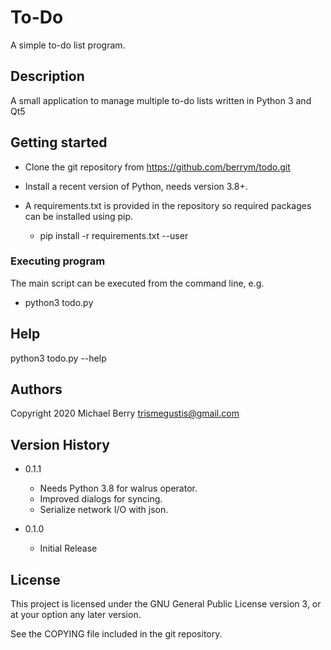 # To-Do

A simple to-do list program.

## Description

A small application to manage multiple to-do lists written in Python 3 and Qt5

## Getting started

* Clone the git repository from https://github.com/berrym/todo.git

* Install a recent version of Python, needs version 3.8+.

* A requirements.txt is provided in the repository so required packages can be installed using pip.
    * pip install -r requirements.txt --user

### Executing program

The main script can be executed from the command line, e.g.

* python3 todo.py

## Help

python3 todo.py --help

## Authors

Copyright 2020
Michael Berry <trismegustis@gmail.com>

## Version History
* 0.1.1
    * Needs Python 3.8 for walrus operator.
    * Improved dialogs for syncing.
    * Serialize network I/O with json.

* 0.1.0
    * Initial Release

## License

This project is licensed under the GNU General Public License version 3, or at your option any later version.

See the COPYING file included in the git repository.
